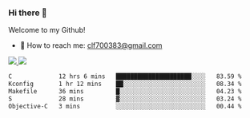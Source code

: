 ### Hi there 👋

<!--
**clingfei/clingfei** is a ✨ _special_ ✨ repository because its `README.md` (this file) appears on your GitHub profile.

Here are some ideas to get you started:

- 🔭 I’m currently working on ...
- 🌱 I’m currently learning ...
- 👯 I’m looking to collaborate on ...
- 🤔 I’m looking for help with ...
- 💬 Ask me about ...
- 📫 How to reach me: ...
- 😄 Pronouns: ...
- ⚡ Fun fact: ...
-->
Welcome to my Github!
- 📧 How to reach me: clf700383@gmail.com

<a href="https://github.com/anuraghazra/github-readme-stats">
  <img src="https://github-readme-stats.vercel.app/api?username=clingfei&count_private=true&show_icons=true&include_all_commits=true&line_height=21&hide_border=true&repo=github-readme-stats" />
</a>
<a href="https://github.com/anuraghazra/convoychat">
  <img src="https://github-readme-stats.vercel.app/api/top-langs/?username=clingfei&hide=Tcl,Perl,Makefile,CSS,HTML,Yacc,Lex,Verilog&langs_count=6&layout=compact&hide_border=true&repo=convoychat" />
</a>

<!--START_SECTION:waka-->

```txt
C             12 hrs 6 mins   █████████████████████░░░░   83.59 %
Kconfig       1 hr 12 mins    ██░░░░░░░░░░░░░░░░░░░░░░░   08.34 %
Makefile      36 mins         █░░░░░░░░░░░░░░░░░░░░░░░░   04.23 %
S             28 mins         ▓░░░░░░░░░░░░░░░░░░░░░░░░   03.24 %
Objective-C   3 mins          ░░░░░░░░░░░░░░░░░░░░░░░░░   00.44 %
```

<!--END_SECTION:waka-->
